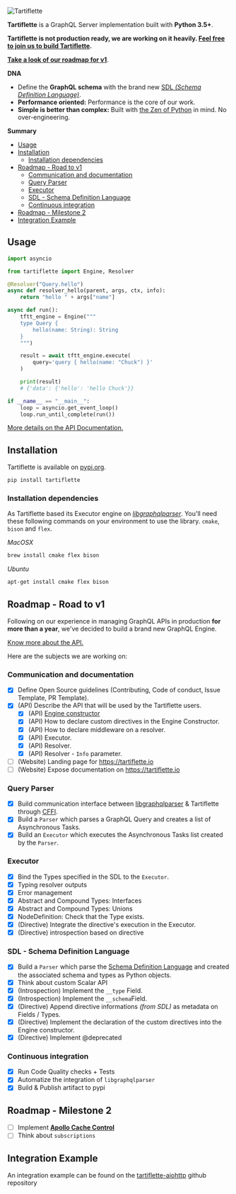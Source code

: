 ![Tartiflette](docs/github-landing.png)

**Tartiflette** is a GraphQL Server implementation built with **Python 3.5+**.

**Tartiflette is not production ready, we are working on it heavily. [Feel free to join us to build Tartiflette](./docs/CONTRIBUTING.md).**

**[Take a look of our roadmap for v1](#roadmap---road-to-v1)**.

**DNA**

* Define the **GraphQL schema** with the brand new [SDL _(Schema Definition Language)_](https://github.com/facebook/graphql/blob/master/spec/Section%203%20--%20Type%20System.md).
* **Performance oriented:** Performance is the core of our work.
* **Simple is better than complex:** Built with [the Zen of Python](https://www.python.org/dev/peps/pep-0020/#id3) in mind. No over-engineering.

**Summary**

- [Usage](#usage)
- [Installation](#installation)
  - [Installation dependencies](#installation-dependencies)
- [Roadmap - Road to v1](#roadmap---road-to-v1)
  - [Communication and documentation](#communication-and-documentation)
  - [Query Parser](#query-parser)
  - [Executor](#executor)
  - [SDL - Schema Definition Language](#sdl---schema-definition-language)
  - [Continuous integration](#continuous-integration)
- [Roadmap - Milestone 2](#roadmap---milestone-2)
- [Integration Example](#integration-example)

## Usage

```python
import asyncio

from tartiflette import Engine, Resolver

@Resolver("Query.hello")
async def resolver_hello(parent, args, ctx, info):
    return "hello " + args["name"]

async def run():
    tftt_engine = Engine("""
    type Query {
        hello(name: String): String
    }
    """)

    result = await tftt_engine.execute(
        query='query { hello(name: "Chuck") }'
    )

    print(result)
    # {'data': {'hello': 'hello Chuck'}}

if __name__ == "__main__":
    loop = asyncio.get_event_loop()
    loop.run_until_complete(run())
```

[More details on the API Documentation.](./docs/API.md)

## Installation

Tartiflette is available on [pypi.org](https://pypi.org/project/tartiflette/).

```bash
pip install tartiflette
```

### Installation dependencies

As Tartiflette based its Executor engine on *[libgraphqlparser](https://github.com/graphql/libgraphqlparser)*. You'll need these following commands on your environment to use the library. `cmake`, `bison` and `flex`.

*MacOSX*
```bash
brew install cmake flex bison
```

*Ubuntu*
```bash
apt-get install cmake flex bison
```

## Roadmap - Road to v1

Following on our experience in managing GraphQL APIs in production **for more than a year**, we've decided to build a brand new GraphQL Engine.

[Know more about the API.](docs/API.md)

Here are the subjects we are working on:

### Communication and documentation

* [x] Define Open Source guidelines (Contributing, Code of conduct, Issue Template, PR Template).
* [X] (API) Describe the API that will be used by the Tartiflette users.
  * [x] (API) [Engine constructor](https://github.com/dailymotion/tartiflette/blob/master/docs/API.md#engine-initialization)
  * [X] (API) How to declare custom directives in the Engine Constructor.
  * [X] (API) How to declare middleware on a resolver.
  * [X] (API) Executor.
  * [x] (API) Resolver.
  * [x] (API) Resolver - `Info` parameter.
* [ ] (Website) Landing page for https://tartiflette.io
* [ ] (Website) Expose documentation on https://tartiflette.io

### Query Parser

* [x] Build communication interface between [libgraphqlparser](https://github.com/graphql/libgraphqlparser) & Tartiflette through [CFFI](https://cffi.readthedocs.io).
* [x] Build a `Parser` which parses a GraphQL Query and creates a list of Asynchronous Tasks.
* [x] Build an `Executor` which executes the Asynchronous Tasks list created by the `Parser`.

### Executor

* [x] Bind the Types specified in the SDL to the `Executor`.
* [x] Typing resolver outputs
* [x] Error management
* [X] Abstract and Compound Types: Interfaces
* [x] Abstract and Compound Types: Unions
* [X] NodeDefinition: Check that the Type exists.
* [X] (Directive) Integrate the directive's execution in the Executor.
* [X] (Directive) introspection based on directive

### SDL - Schema Definition Language

* [x] Build a `Parser` which parse the [Schema Definition Language](https://github.com/facebook/graphql/blob/master/spec/Section%202%20--%20Language.md) and created the associated schema and types as Python objects.
* [X] Think about custom Scalar API
* [x] (Introspection) Implement the `__type` Field.
* [x] (Introspection) Implement the `__schema`Field.
* [X] (Directive) Append directive informations _(from SDL)_ as metadata on Fields / Types.
* [X] (Directive) Implement the declaration of the custom directives into the Engine constructor.
* [X] (Directive) Implement @deprecated

### Continuous integration

* [x] Run Code Quality checks + Tests
* [x] Automatize the integration of `libgraphqlparser`
* [X] Build & Publish artifact to pypi

## Roadmap - Milestone 2

* [ ] Implement **[Apollo Cache Control](https://github.com/apollographql/apollo-cache-control)**
* [ ] Think about `subscriptions`

## Integration Example

An integration example can be found on the [tartiflette-aiohttp](https://github.com/dailymotion/tartiflette-aiohttp) github repository
